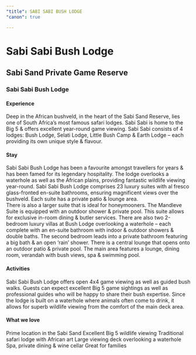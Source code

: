 ```yaml
---
"title": SABI SABI BUSH LODGE
"canon": true

---
```


# Sabi Sabi Bush Lodge
## Sabi Sand Private Game Reserve
### Sabi Sabi Bush Lodge

#### Experience
Deep in the African bushveld, in the heart of the Sabi Sand Reserve, lies one of South Africa’s most famous safari lodges.  Sabi Sabi is home to the Big 5 &amp; offers excellent year-round game viewing.
Sabi Sabi consists of 4 lodges:  Bush Lodge, Selati Lodge, Little Bush Camp &amp; Earth Lodge – each providing its own unique style &amp; flavour.

#### Stay
Sabi Sabi Bush Lodge has been a favourite amongst travellers for years &amp; has been famed for its legendary hospitality.  The lodge overlooks a waterhole as well as the African plains, providing fantastic wildlife viewing year-round.
Sabi Sabi Bush Lodge comprises 23 luxury suites with al fresco glass-fronted en-suite bathrooms, ensuring magnificent views over the bushveld.  Each suite has a private patio &amp; lounge area.  
There is also a larger suite that is ideal for honeymooners.  The Mandleve Suite is equipped with an outdoor shower &amp; private pool.  This suite allows for exclusive in-room dining &amp; butler services. 
There are also two 2-bedroom luxury villas at Bush Lodge overlooking a waterhole – each complete with an en-suite bathroom with indoor &amp; outdoor showers &amp; double baths.  The second bedroom leads into a private bathroom featuring a big bath &amp; an open ‘rain’ shower.  There is a central lounge that opens onto an outdoor patio &amp; private pool.
The main area features a lounge, dining room, verandah with bush views, spa &amp; swimming pool.

#### Activities
Sabi Sabi Bush Lodge offers open 4x4 game viewing as well as guided bush walks.  Guests can expect excellent Big 5 game sightings as well as professional guides who will be happy to share their bush expertise.
Since the lodge is built on a waterhole where animals often come to drink, it allows for superb wildlife viewing from the comfort of the main deck area.


#### What we love
Prime location in the Sabi Sand
Excellent Big 5 wildlife viewing
Traditional safari lodge with African art
Large viewing deck overlooking a waterhole
Spa, private dining &amp; wine cellar
Great for families